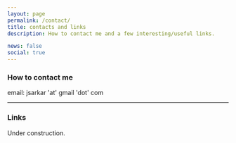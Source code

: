 ```yaml
---
layout: page
permalink: /contact/
title: contacts and links
description: How to contact me and a few interesting/useful links.

news: false
social: true
---
```


### How to contact me

email: jsarkar 'at' gmail 'dot' com

------

### Links

Under construction.